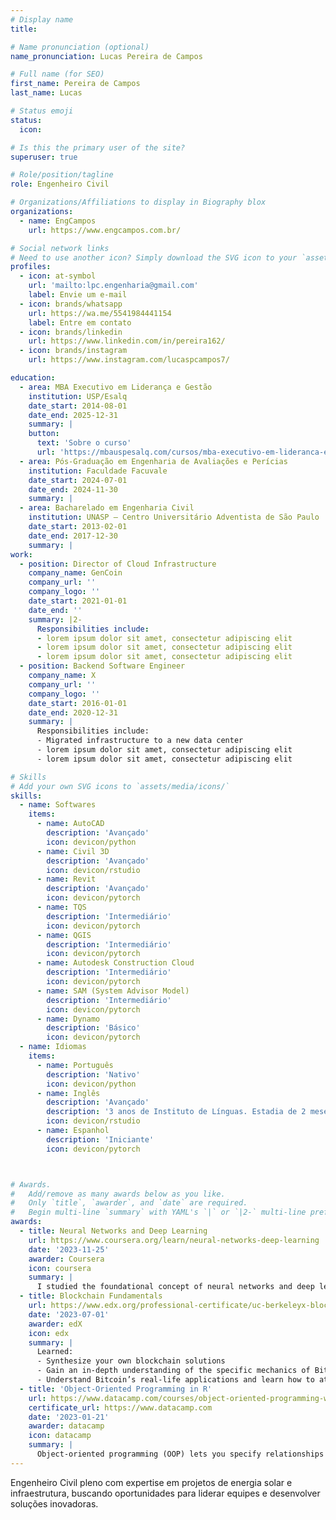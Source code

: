 ```yaml
---
# Display name
title: 

# Name pronunciation (optional)
name_pronunciation: Lucas Pereira de Campos

# Full name (for SEO)
first_name: Pereira de Campos
last_name: Lucas

# Status emoji
status:
  icon:

# Is this the primary user of the site?
superuser: true

# Role/position/tagline
role: Engenheiro Civil

# Organizations/Affiliations to display in Biography blox
organizations:
  - name: EngCampos
    url: https://www.engcampos.com.br/

# Social network links
# Need to use another icon? Simply download the SVG icon to your `assets/media/icons/` folder.
profiles:
  - icon: at-symbol
    url: 'mailto:lpc.engenharia@gmail.com'
    label: Envie um e-mail
  - icon: brands/whatsapp
    url: https://wa.me/5541984441154
    label: Entre em contato
  - icon: brands/linkedin
    url: https://www.linkedin.com/in/pereira162/
  - icon: brands/instagram
    url: https://www.instagram.com/lucaspcampos7/

education:
  - area: MBA Executivo em Liderança e Gestão
    institution: USP/Esalq 
    date_start: 2014-08-01
    date_end: 2025-12-31
    summary: |
    button:
      text: 'Sobre o curso'
      url: 'https://mbauspesalq.com/cursos/mba-executivo-em-lideranca-e-gestao'
  - area: Pós-Graduação em Engenharia de Avaliações e Perícias
    institution: Faculdade Facuvale
    date_start: 2024-07-01
    date_end: 2024-11-30
    summary: |
  - area: Bacharelado em Engenharia Civil
    institution: UNASP – Centro Universitário Adventista de São Paulo
    date_start: 2013-02-01
    date_end: 2017-12-30
    summary: |
work:
  - position: Director of Cloud Infrastructure
    company_name: GenCoin
    company_url: ''
    company_logo: ''
    date_start: 2021-01-01
    date_end: ''
    summary: |2-
      Responsibilities include:
      - lorem ipsum dolor sit amet, consectetur adipiscing elit
      - lorem ipsum dolor sit amet, consectetur adipiscing elit
      - lorem ipsum dolor sit amet, consectetur adipiscing elit
  - position: Backend Software Engineer
    company_name: X
    company_url: ''
    company_logo: ''
    date_start: 2016-01-01
    date_end: 2020-12-31
    summary: |
      Responsibilities include:
      - Migrated infrastructure to a new data center
      - lorem ipsum dolor sit amet, consectetur adipiscing elit
      - lorem ipsum dolor sit amet, consectetur adipiscing elit

# Skills
# Add your own SVG icons to `assets/media/icons/`
skills:
  - name: Softwares
    items:
      - name: AutoCAD
        description: 'Avançado'
        icon: devicon/python
      - name: Civil 3D
        description: 'Avançado'
        icon: devicon/rstudio
      - name: Revit
        description: 'Avançado'
        icon: devicon/pytorch
      - name: TQS
        description: 'Intermediário'
        icon: devicon/pytorch
      - name: QGIS
        description: 'Intermediário'
        icon: devicon/pytorch
      - name: Autodesk Construction Cloud
        description: 'Intermediário'
        icon: devicon/pytorch
      - name: SAM (System Advisor Model)
        description: 'Intermediário'
        icon: devicon/pytorch
      - name: Dynamo
        description: 'Básico'
        icon: devicon/pytorch
  - name: Idiomas 
    items:
      - name: Português
        description: 'Nativo'
        icon: devicon/python
      - name: Inglês 
        description: 'Avançado'
        description: '3 anos de Instituto de Línguas. Estadia de 2 meses e meio na Austrália.'
        icon: devicon/rstudio
      - name: Espanhol
        description: 'Iniciante'
        icon: devicon/pytorch



# Awards.
#   Add/remove as many awards below as you like.
#   Only `title`, `awarder`, and `date` are required.
#   Begin multi-line `summary` with YAML's `|` or `|2-` multi-line prefix and indent 2 spaces below.
awards:
  - title: Neural Networks and Deep Learning
    url: https://www.coursera.org/learn/neural-networks-deep-learning
    date: '2023-11-25'
    awarder: Coursera
    icon: coursera
    summary: |
      I studied the foundational concept of neural networks and deep learning. By the end, I was familiar with the significant technological trends driving the rise of deep learning; build, train, and apply fully connected deep neural networks; implement efficient (vectorized) neural networks; identify key parameters in a neural network’s architecture; and apply deep learning to your own applications.
  - title: Blockchain Fundamentals
    url: https://www.edx.org/professional-certificate/uc-berkeleyx-blockchain-fundamentals
    date: '2023-07-01'
    awarder: edX
    icon: edx
    summary: |
      Learned:
      - Synthesize your own blockchain solutions
      - Gain an in-depth understanding of the specific mechanics of Bitcoin
      - Understand Bitcoin’s real-life applications and learn how to attack and destroy Bitcoin, Ethereum, smart contracts and Dapps, and alternatives to Bitcoin’s Proof-of-Work consensus algorithm
  - title: 'Object-Oriented Programming in R'
    url: https://www.datacamp.com/courses/object-oriented-programming-with-s3-and-r6-in-r
    certificate_url: https://www.datacamp.com
    date: '2023-01-21'
    awarder: datacamp
    icon: datacamp
    summary: |
      Object-oriented programming (OOP) lets you specify relationships between functions and the objects that they can act on, helping you manage complexity in your code. This is an intermediate level course, providing an introduction to OOP, using the S3 and R6 systems. S3 is a great day-to-day R programming tool that simplifies some of the functions that you write. R6 is especially useful for industry-specific analyses, working with web APIs, and building GUIs.
---
```


Engenheiro Civil pleno com expertise em projetos de energia solar e infraestrutura, buscando oportunidades para liderar equipes e desenvolver soluções inovadoras.

